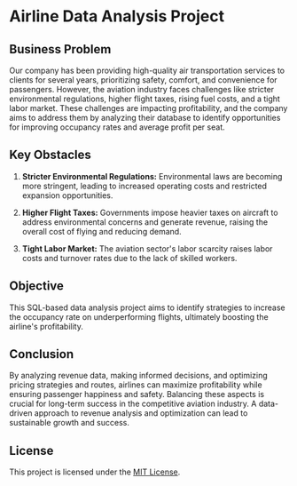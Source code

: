 # Airline Data Analysis Project

## Business Problem

Our company has been providing high-quality air transportation services to clients for several years, prioritizing safety, comfort, and convenience for passengers. However, the aviation industry faces challenges like stricter environmental regulations, higher flight taxes, rising fuel costs, and a tight labor market. These challenges are impacting profitability, and the company aims to address them by analyzing their database to identify opportunities for improving occupancy rates and average profit per seat.

## Key Obstacles

1. **Stricter Environmental Regulations:** Environmental laws are becoming more stringent, leading to increased operating costs and restricted expansion opportunities.

2. **Higher Flight Taxes:** Governments impose heavier taxes on aircraft to address environmental concerns and generate revenue, raising the overall cost of flying and reducing demand.

3. **Tight Labor Market:** The aviation sector's labor scarcity raises labor costs and turnover rates due to the lack of skilled workers.

## Objective

This SQL-based data analysis project aims to identify strategies to increase the occupancy rate on underperforming flights, ultimately boosting the airline's profitability.

## Conclusion

By analyzing revenue data, making informed decisions, and optimizing pricing strategies and routes, airlines can maximize profitability while ensuring passenger happiness and safety. Balancing these aspects is crucial for long-term success in the competitive aviation industry. A data-driven approach to revenue analysis and optimization can lead to sustainable growth and success.

## License

This project is licensed under the [MIT License](LICENSE).

